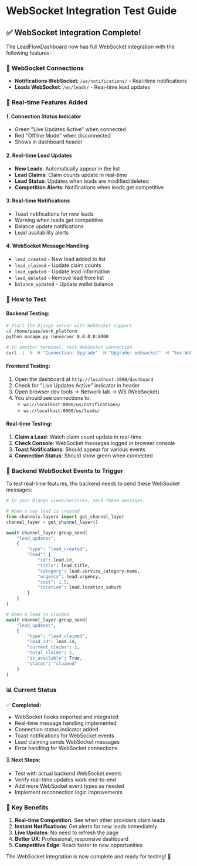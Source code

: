 # WebSocket Integration Test Guide

## ✅ WebSocket Integration Complete!

The LeadFlowDashboard now has full WebSocket integration with the following features:

### 🔌 **WebSocket Connections**
- **Notifications WebSocket**: `/ws/notifications/` - Real-time notifications
- **Leads WebSocket**: `/ws/leads/` - Real-time lead updates

### 🚀 **Real-time Features Added**

#### 1. **Connection Status Indicator**
- Green "Live Updates Active" when connected
- Red "Offline Mode" when disconnected
- Shows in dashboard header

#### 2. **Real-time Lead Updates**
- **New Leads**: Automatically appear in the list
- **Lead Claims**: Claim counts update in real-time
- **Lead Status**: Updates when leads are modified/deleted
- **Competition Alerts**: Notifications when leads get competitive

#### 3. **Real-time Notifications**
- Toast notifications for new leads
- Warning when leads get competitive
- Balance update notifications
- Lead availability alerts

#### 4. **WebSocket Message Handling**
- `lead_created` - New lead added to list
- `lead_claimed` - Update claim counts
- `lead_updated` - Update lead information
- `lead_deleted` - Remove lead from list
- `balance_updated` - Update wallet balance

### 🧪 **How to Test**

#### **Backend Testing:**
```bash
# Start the Django server with WebSocket support
cd /home/paas/work_platform
python manage.py runserver 0.0.0.0:8000

# In another terminal, test WebSocket connection
curl -i -N -H "Connection: Upgrade" -H "Upgrade: websocket" -H "Sec-WebSocket-Version: 13" -H "Sec-WebSocket-Key: x3JJHMbDL1EzLkh9GBhXDw==" http://localhost:8000/ws/notifications/
```

#### **Frontend Testing:**
1. Open the dashboard at `http://localhost:3000/dashboard`
2. Check for "Live Updates Active" indicator in header
3. Open browser dev tools → Network tab → WS (WebSocket)
4. You should see connections to:
   - `ws://localhost:8000/ws/notifications/`
   - `ws://localhost:8000/ws/leads/`

#### **Real-time Testing:**
1. **Claim a Lead**: Watch claim count update in real-time
2. **Check Console**: WebSocket messages logged in browser console
3. **Toast Notifications**: Should appear for various events
4. **Connection Status**: Should show green when connected

### 🔧 **Backend WebSocket Events to Trigger**

To test real-time features, the backend needs to send these WebSocket messages:

```python
# In your Django views/services, send these messages:

# When a new lead is created
from channels.layers import get_channel_layer
channel_layer = get_channel_layer()

await channel_layer.group_send(
    "lead_updates",
    {
        "type": "lead_created",
        "lead": {
            "id": lead.id,
            "title": lead.title,
            "category": lead.service_category.name,
            "urgency": lead.urgency,
            "cost": 1.5,
            "location": lead.location_suburb
        }
    }
)

# When a lead is claimed
await channel_layer.group_send(
    "lead_updates",
    {
        "type": "lead_claimed",
        "lead_id": lead.id,
        "current_claims": 2,
        "total_claims": 3,
        "is_available": True,
        "status": "claimed"
    }
)
```

### 📊 **Current Status**

✅ **Completed:**
- WebSocket hooks imported and integrated
- Real-time message handling implemented
- Connection status indicator added
- Toast notifications for WebSocket events
- Lead claiming sends WebSocket messages
- Error handling for WebSocket connections

⏳ **Next Steps:**
- Test with actual backend WebSocket events
- Verify real-time updates work end-to-end
- Add more WebSocket event types as needed
- Implement reconnection logic improvements

### 🎯 **Key Benefits**

1. **Real-time Competition**: See when other providers claim leads
2. **Instant Notifications**: Get alerts for new leads immediately
3. **Live Updates**: No need to refresh the page
4. **Better UX**: Professional, responsive dashboard
5. **Competitive Edge**: React faster to new opportunities

The WebSocket integration is now complete and ready for testing! 🚀



